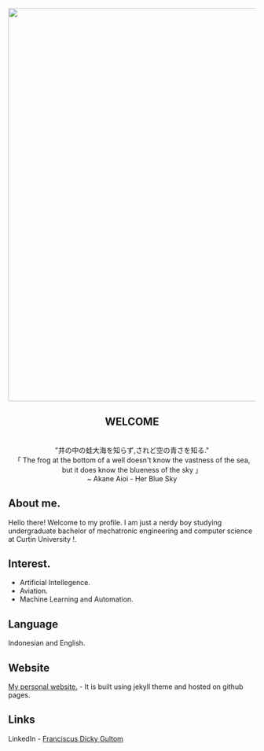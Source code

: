 <div align="center">
<img width="800" src="https://raw.githubusercontent.com/chochocolatte/chochocolatte/master/assets/gochiusa.gif"/>

## WELCOME
  
  <br>
 "井の中の蛙大海を知らず,されど空の青さを知る."<br>
「 The frog at the bottom of a well doesn't know the vastness of the sea, but it does know the blueness of the sky 」<br>
  ~ Akane Aioi - Her Blue Sky
</div>

## About me.
Hello there! Welcome to my profile. I am just a nerdy boy studying undergraduate bachelor of mechatronic engineering and computer science at Curtin University !.

## Interest.
* Artificial Intellegence.
* Aviation.
* Machine Learning and Automation.

## Language 
Indonesian and English. 

## Website 
[My personal website.](https://furanku.me) - It is built using jekyll theme and hosted on github pages.

## Links
LinkedIn - [Franciscus Dicky Gultom](https://https://www.linkedin.com/in/dickygultom/)
